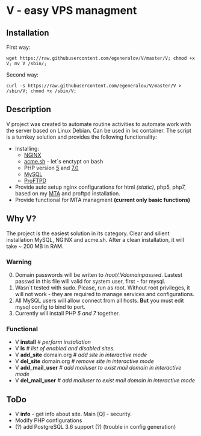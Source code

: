 # V - easy VPS managment

## Installation

First way:

	wget https://raw.githubusercontent.com/egeneralov/V/master/V; chmod +x V; mv V /sbin/;

Second way:

	curl -s https://raw.githubusercontent.com/egeneralov/V/master/V > /sbin/V; chmod +x /sbin/V;

## Description

V project was created to automate routine activities to automate work with the server based on Linux Debian. Can be used in lxc container. The script is a turnkey solution and provides the following functionality:

- Installing:
    - [NGINX](https://www.nginx.com)
    - [acme.sh](https://github.com/Neilpang/acme.sh) - let`s enctypt on bash
    - PHP version [5](http://php.net/archive/2017.php#id2017-01-19-3) and [7.0](http://php.net/archive/2017.php#id2017-03-16-1)
    - [MySQL](https://www.mysql.com)
    - [ProFTPD](http://www.proftpd.org)
- Provide auto setup nginx configurations for html *(static)*, php5, php7, based on my [MTA](http://github.com/egeneralov/mta/) and proftpd installation.
- Provide functional for MTA managment **(current only basic functions)**

## Why V?

The project is the easiest solution in its category. Clear and silient installation MySQL, NGINX and acme.sh. After a clean installation, it will take ~ 200 MB in RAM.

### Warning

0. Domain passwords will be writen to */root/.Vdomainpasswd*. Lastest passwd in this file will valid for system user, first - for mysql.
1. Wasn`t tested with sudo. Please, run as root. Without root privileges, it will not work - they are required to manage services and configurations.
2. All MySQL users will allow connect from all hosts. **But** you must edit mysql config to bind to port.
3. Currently will install PHP *5 and 7* together.

### Functional

- V **install**     *# perform installation*
- V **ls**      *# list of enabled and disabled sites.*
- V **add_site** domain.org       *# add site in interactive mode*
- V **del_site** domain.org       *# remove site in interactive mode*
- V **add_mail_user**       *# add mailuser to exist mail domain in interactive mode*
- V **del_mail_user**       *# add mailuser to exist mail domain in interactive mode*


## ToDo

- V **info**    - get info about site. Main [Q] - security.
- Modify PHP configurations
- (?) add PostgreSQL 3.6 support (?) (trouble in config generation)
